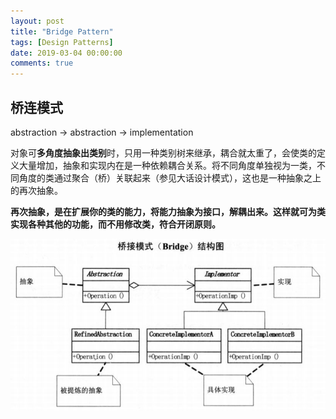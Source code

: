 ```yaml
---
layout: post
title: "Bridge Pattern"
tags: [Design Patterns]
date: 2019-03-04 00:00:00
comments: true
---  
```


## 桥连模式  

abstraction -> abstraction  -> implementation

对象可**多角度抽象出类别**时，只用一种类别树来继承，耦合就太重了，会使类的定义大量增加，抽象和实现内在是一种依赖耦合关系。将不同角度单独视为一类，不同角度的类通过聚合（桥）关联起来（参见大话设计模式），这也是一种抽象之上的再次抽象。

**再次抽象，是在扩展你的类的能力，将能力抽象为接口，解耦出来。这样就可为类实现各种其他的功能，而不用修改类，符合开闭原则。**  

![Builder-Pattern](/assets/gallery/bridge.png)    

<!--more-->  

